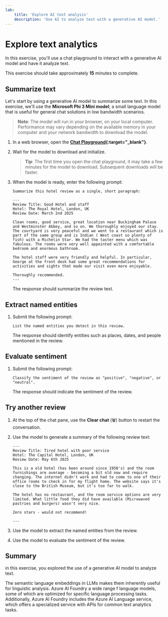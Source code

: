 ```yaml
---
lab:
    title: 'Explore AI text analysis'
    description: 'Use AI to analyze text with a generative AI model.'
---
```


# Explore text analytics

In this exercise, you'll use a chat playground to interact with a generative AI model and have it analyze text.

This exercise should take approximately **15** minutes to complete.

## Summarize text

Let's start by using a generative AI model to summarize some text. In this exercise, we'll use the **Microsoft Phi 3 Mini model**; a small language model that is useful for general chat solutions in low bandwidth scenarios.

> **Note**: The model will run in your browser, on your local computer. Performance may vary depending on the available memory in your computer and your network bandwidth to download the model. 

1. In a web browser, open the **[Chat Playground](https://graememalcolm.github.io/ai-labs/apps/chat-playground/){:target="_blank"}**.
1. Wait for the model to download and initialize.

    > **Tip**: The first time you open the chat playground, it may take a few minutes for the model to download. Subsequent downloads will be faster.

1. When the model is ready, enter the following prompt:

    ```
    Summarize this hotel review as a single, short paragraph:
    
    ---
    Review Title: Good Hotel and staff
    Hotel: The Royal Hotel, London, UK
    Review Date: March 2nd 2025
    
    Clean rooms, good service, great location near Buckingham Palace and Westminster Abbey, and so on. We thoroughly enjoyed our stay. The courtyard is very peaceful and we went to a restaurant which is part of the same group and is Indian ( West coast so plenty of fish) with a Michelin Star. We had the taster menu which was fabulous. The rooms were very well appointed with a comfortable bedroom and enormous bathroom.

    The hotel staff were very friendly and helpful. In particular, George at the front desk had some great recommendations for activities and sights that made our visit even more enjoyable.

    Thoroughly recommended.
    ---
    
    ```

    The response should summarize the review text.

## Extract named entities

1. Submit the following prompt:

    ```
    List the named entities you detect in this review.
    ```

    The response should identify entities such as places, dates, and people mentioned in the review.

## Evaluate sentiment

1. Submit the following prompt:

    ```
    Classify the sentiment of the review as "positive", "negative", or "neutral".
    ```

    The response should indicate the sentiment of the review.

## Try another review

1. At the top of the chat pane, use the **Clear chat** (&#128465;) button to restart the conversation.
1. Use the model to generate a summary of the following review text:

    ```
    ---
    Review Title: Tired hotel with poor service
    Hotel: The Capital Hotel, London, UK
    Review Date: May 6th 2025

    This is a old hotel (has been around since 1950's) and the room furnishings are average - becoming a bit old now and require changing. The internet didn't work and had to come to one of their office rooms to check in for my flight home. The website says it's close to the British Museum, but it's too far to walk.

    The hotel has no restaurant, and the room service options are very limited. What little food they did have available (Microwaved pastries and burgers) wasn't very nice.

    Zero stars - would not recommend!

    ---

    ```

1. Use the model to extract the named entities from the review.
1. Use the model to evaluate the sentiment of the review.

## Summary

in this exercise, you explored the use of a generative AI model to analyze text.

The semantic language embeddings in LLMs makes them inherently useful for linguistic analysis. Azure AI Foundry a wide range f language models, some of which are optimized for specific language processing tasks. Additionally, Azure AI Foundry includes the Azure AI Language service, which offers a specialized service with APIs for common text analytics tasks.
